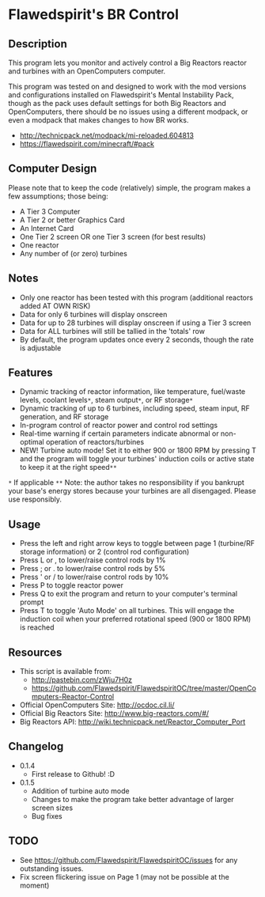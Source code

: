 # Flawedspirit's BR Control

## Description

This program lets you monitor and actively control a Big Reactors reactor and turbines with an OpenComputers computer.

This program was tested on and designed to work with the mod versions and configurations installed on Flawedspirit's Mental Instability Pack, though as the pack uses default settings for both Big Reactors and OpenComputers, there should be no issues using a different modpack, or even a modpack that makes changes to how BR works.

* http://technicpack.net/modpack/mi-reloaded.604813
* https://flawedspirit.com/minecraft/#pack

## Computer Design

Please note that to keep the code (relatively) simple, the program makes a few assumptions; those being:

* A Tier 3 Computer
* A Tier 2 or better Graphics Card
* An Internet Card
* One Tier 2 screen OR one Tier 3 screen (for best results)
* One reactor
* Any number of (or zero) turbines

## Notes

* Only one reactor has been tested with this program (additional reactors added AT OWN RISK)
* Data for only 6 turbines will display onscreen
* Data for up to 28 turbines will display onscreen if using a Tier 3 screen
* Data for ALL turbines will still be tallied in the 'totals' row
* By default, the program updates once every 2 seconds, though the rate is adjustable

## Features

* Dynamic tracking of reactor information, like temperature, fuel/waste levels, coolant levels`*`, steam output`*`, or RF storage`*`
* Dynamic tracking of up to 6 turbines, including speed, steam input, RF generation, and RF storage
* In-program control of reactor power and control rod settings
* Real-time warning if certain parameters indicate abnormal or non-optimal operation of reactors/turbines
* NEW! Turbine auto mode! Set it to either 900 or 1800 RPM by pressing T and the program will toggle your turbines' induction coils or active state to keep it at the right speed`**`

`*` If applicable
`**` Note: the author takes no responsibility if you bankrupt your base's energy stores because your turbines are all disengaged. Please use responsibly.

## Usage

* Press the left and right arrow keys to toggle between page 1 (turbine/RF storage information) or 2 (control rod configuration)
* Press L or , to lower/raise control rods by 1%
* Press ; or . to lower/raise control rods by 5%
* Press ' or / to lower/raise control rods by 10%
* Press P to toggle reactor power
* Press Q to exit the program and return to your computer's terminal prompt
* Press T to toggle 'Auto Mode' on all turbines. This will engage the induction coil when your preferred rotational speed (900 or 1800 RPM) is reached

## Resources

* This script is available from:
  * http://pastebin.com/zWju7H0z
  * https://github.com/Flawedspirit/FlawedspiritOC/tree/master/OpenComputers-Reactor-Control
* Official OpenComputers Site: http://ocdoc.cil.li/
* Official Big Reactors Site: http://www.big-reactors.com/#/
* Big Reactors API: http://wiki.technicpack.net/Reactor_Computer_Port

## Changelog

* 0.1.4
  * First release to Github! :D
* 0.1.5
  * Addition of turbine auto mode
  * Changes to make the program take better advantage of larger screen sizes
  * Bug fixes

## TODO
* See https://github.com/Flawedspirit/FlawedspiritOC/issues for any outstanding issues.
* Fix screen flickering issue on Page 1 (may not be possible at the moment)